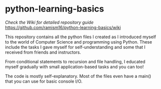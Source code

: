 # python-learning-basics

_Check the Wiki for detailed repository guide_
https://github.com/ramism16/python-learning-basics/wiki

This repository contains all the python files I created as I introduced myself to the world of Computer Science and programming using Python. These include the tasks I gave myself for self-understanding and some that I received from friends and instructors. 

From conditional statements to recursion and file handling, I educated myself gradually with small application-based tasks and you can too! 

The code is mostly self-explanatory. Most of the files even have a main() that you can use for basic console I/O.
